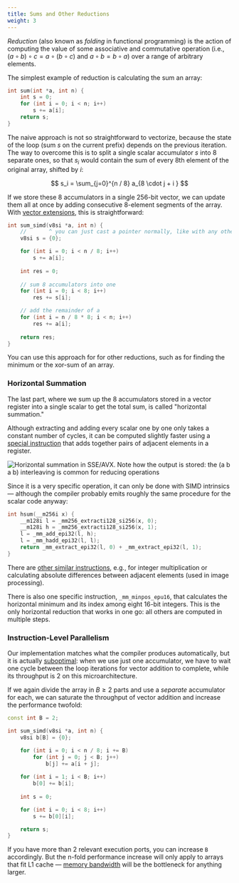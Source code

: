 ```yaml
---
title: Sums and Other Reductions
weight: 3
---
```


*Reduction* (also known as *folding* in functional programming) is the action of computing the value of some associative and commutative operation (i.e., $(a \circ b) \circ c = a \circ (b \circ c)$ and $a \circ b = b \circ a$) over a range of arbitrary elements.

The simplest example of reduction is calculating the sum an array:

```c++
int sum(int *a, int n) {
    int s = 0;
    for (int i = 0; i < n; i++)
        s += a[i];
    return s;
}
```

The naive approach is not so straightforward to vectorize, because the state of the loop (sum $s$ on the current prefix) depends on the previous iteration. The way to overcome this is to split a single scalar accumulator $s$ into 8 separate ones, so that $s_i$ would contain the sum of every 8th element of the original array, shifted by $i$:

$$
s_i = \sum_{j=0}^{n / 8} a_{8 \cdot j + i }
$$

If we store these 8 accumulators in a single 256-bit vector, we can update them all at once by adding consecutive 8-element segments of the array. With [vector extensions](../x86-simd), this is straightforward:

```c++
int sum_simd(v8si *a, int n) {
    //       ^ you can just cast a pointer normally, like with any other pointer type
    v8si s = {0};

    for (int i = 0; i < n / 8; i++)
        s += a[i];
    
    int res = 0;
    
    // sum 8 accumulators into one
    for (int i = 0; i < 8; i++)
        res += s[i];

    // add the remainder of a
    for (int i = n / 8 * 8; i < n; i++)
        res += a[i];
        
    return res;
}
```

You can use this approach for for other reductions, such as for finding the minimum or the xor-sum of an array.

### Horizontal Summation

The last part, where we sum up the 8 accumulators stored in a vector register into a single scalar to get the total sum, is called "horizontal summation."

Although extracting and adding every scalar one by one only takes a constant number of cycles, it can be computed slightly faster using a [special instruction](https://software.intel.com/sites/landingpage/IntrinsicsGuide/#techs=AVX,AVX2&text=_mm256_hadd_epi32&expand=2941) that adds together pairs of adjacent elements in a register.

![Horizontal summation in SSE/AVX. Note how the output is stored: the (a b a b) interleaving is common for reducing operations](../img/hsum.png)

Since it is a very specific operation, it can only be done with SIMD intrinsics — although the compiler probably emits roughly the same procedure for the scalar code anyway:

```c++
int hsum(__m256i x) {
    __m128i l = _mm256_extracti128_si256(x, 0);
    __m128i h = _mm256_extracti128_si256(x, 1);
    l = _mm_add_epi32(l, h);
    l = _mm_hadd_epi32(l, l);
    return _mm_extract_epi32(l, 0) + _mm_extract_epi32(l, 1);
}
```

There are [other similar instructions](https://www.intel.com/content/www/us/en/docs/intrinsics-guide/index.html#techs=AVX,AVX2&ig_expand=3037,3009,5135,4870,4870,4872,4875,833,879,874,849,848,6715,4845&text=horizontal), e.g., for integer multiplication or calculating absolute differences between adjacent elements (used in image processing).

There is also one specific instruction, `_mm_minpos_epu16`, that calculates the horizontal minimum and its index among eight 16-bit integers. This is the only horizontal reduction that works in one go: all others are computed in multiple steps.

### Instruction-Level Parallelism

Our implementation matches what the compiler produces automatically, but it is actually [suboptimal](/hpc/pipelining/throughput): when we use just one accumulator, we have to wait one cycle between the loop iterations for vector addition to complete, while its throughput is 2 on this microarchitecture.

If we again divide the array in $B \geq 2$ parts and use a *separate* accumulator for each, we can saturate the throughput of vector addition and increase the performance twofold:

```c++
const int B = 2;

int sum_simd(v8si *a, int n) {
    v8si b[B] = {0};

    for (int i = 0; i < n / 8; i += B)
        for (int j = 0; j < B; j++)
            b[j] += a[i + j];
    
    for (int i = 1; i < B; i++)
        b[0] += b[i];
    
    int s = 0;

    for (int i = 0; i < 8; i++)
        s += b[0][i];

    return s;
}
```

If you have more than 2 relevant execution ports, you can increase `B` accordingly. But the n-fold performance increase will only apply to arrays that fit L1 cache — [memory bandwidth](/hpc/cpu-cache/bandwidth) will be the bottleneck for anything larger.
